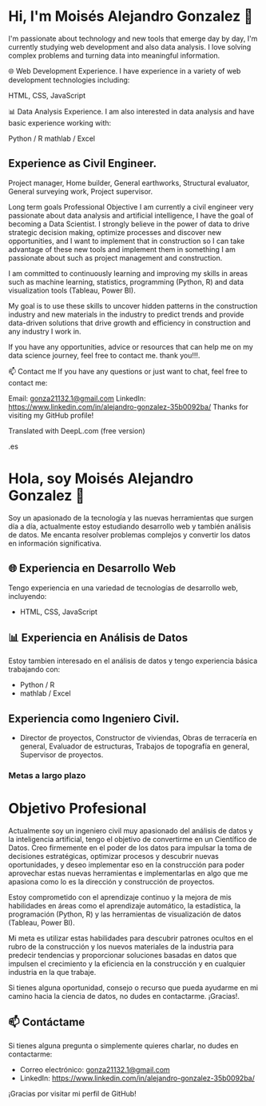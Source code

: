 # Hi, I'm Moisés Alejandro Gonzalez 👋
I'm passionate about technology and new tools that emerge day by day, I'm currently studying web development and also data analysis. I love solving complex problems and turning data into meaningful information.

🌐 Web Development Experience.
I have experience in a variety of web development technologies including:

HTML, CSS, JavaScript

📊 Data Analysis Experience.
I am also interested in data analysis and have basic experience working with:

Python / R
mathlab / Excel

## Experience as Civil Engineer.

Project manager, Home builder, General earthworks, Structural evaluator, General surveying work, Project supervisor.

Long term goals
Professional Objective
I am currently a civil engineer very passionate about data analysis and artificial intelligence, I have the goal of becoming a Data Scientist. I strongly believe 
in the power of data to drive strategic decision making, optimize processes and discover new opportunities, and I want to implement that in construction so I can 
take advantage of these new tools and implement them in something I am passionate about such as project management and construction.

I am committed to continuously learning and improving my skills in areas such as machine learning, statistics, programming (Python, R) and data visualization 
tools (Tableau, Power BI).

My goal is to use these skills to uncover hidden patterns in the construction industry and new materials in the industry to predict trends and provide data-driven 
solutions that drive growth and efficiency in construction and any industry I work in.

If you have any opportunities, advice or resources that can help me on my data science journey, feel free to contact me. thank you!!!.

📫 Contact me
If you have any questions or just want to chat, feel free to contact me:

Email: gonza21132.1@gmail.com
LinkedIn: https://www.linkedin.com/in/alejandro-gonzalez-35b0092ba/
Thanks for visiting my GitHub profile!

Translated with DeepL.com (free version)

.es
# Hola, soy Moisés Alejandro Gonzalez 👋

Soy un apasionado de la tecnología y las nuevas herramientas que surgen día a día, actualmente estoy estudiando desarrollo web y también análisis de datos. Me encanta resolver problemas complejos 
y convertir los datos en información significativa.

## 🌐 Experiencia en Desarrollo Web

Tengo experiencia en una variedad de tecnologías de desarrollo web, incluyendo:

- HTML, CSS, JavaScript

## 📊 Experiencia en Análisis de Datos

Estoy tambien interesado en el análisis de datos y tengo experiencia básica trabajando con:

- Python / R
- mathlab / Excel

## Experiencia como Ingeniero Civil.

- Director de proyectos, Constructor de viviendas, Obras de terracería en general, Evaluador de estructuras,
Trabajos de topografía en general, Supervisor de proyectos.

### Metas a largo plazo

# Objetivo Profesional

Actualmente soy un ingeniero civil muy apasionado del análisis de datos y la inteligencia artificial, tengo el objetivo de convertirme en un Científico de Datos. Creo firmemente en el poder 
de los datos para impulsar la toma de decisiones estratégicas, optimizar procesos y descubrir nuevas oportunidades, y deseo implementar eso en la construcción para poder aprovechar estas 
nuevas herramientas e implementarlas en algo que me apasiona como lo es la dirección y construcción de proyectos.

Estoy comprometido con el aprendizaje continuo y la mejora de mis habilidades en áreas como el aprendizaje automático, la estadística, la programación (Python, R) y las herramientas de 
visualización de datos (Tableau, Power BI).

Mi meta es utilizar estas habilidades para descubrir patrones ocultos en el rubro de la construcción y los nuevos materiales de la industria para predecir tendencias y proporcionar 
soluciones basadas en datos que impulsen el crecimiento y la eficiencia en la construcción y en cualquier industria en la que trabaje.

Si tienes alguna oportunidad, consejo o recurso que pueda ayudarme en mi camino hacia la ciencia de datos, no dudes en contactarme. ¡Gracias!.


## 📫 Contáctame

Si tienes alguna pregunta o simplemente quieres charlar, no dudes en contactarme:

- Correo electrónico: gonza21132.1@gmail.com
- LinkedIn: https://www.linkedin.com/in/alejandro-gonzalez-35b0092ba/

¡Gracias por visitar mi perfil de GitHub!
<!---
Alejandro2113/Alejandro2113 is a ✨ special ✨ repository because its `README.md` (this file) appears on your GitHub profile.
You can click the Preview link to take a look at your changes.
--->
